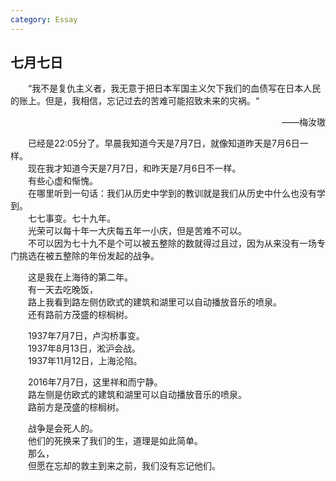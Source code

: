 ```yaml
---
category: Essay
---
```


## 七月七日

　　“我不是复仇主义者，我无意于把日本军国主义欠下我们的血债写在日本人民的账上。但是，我相信，忘记过去的苦难可能招致未来的灾祸。“   

<p align="right">——梅汝璈</p>

　　已经是22:05分了。早晨我知道今天是7月7日，就像知道昨天是7月6日一样。  
　　现在我才知道今天是7月7日，和昨天是7月6日不一样。  
　　有些心虚和惭愧。  
　　在哪里听到一句话：我们从历史中学到的教训就是我们从历史中什么也没有学到。  
　　七七事变。七十九年。  
　　光荣可以每十年一大庆每五年一小庆，但是苦难不可以。  
　　不可以因为七十九不是个可以被五整除的数就得过且过，因为从来没有一场专门挑选在被五整除的年份发起的战争。  

　　这是我在上海待的第二年。  
　　有一天去吃晚饭，  
　　路上我看到路左侧仿欧式的建筑和湖里可以自动播放音乐的喷泉。  
　　还有路前方茂盛的棕榈树。  

　　1937年7月7日，卢沟桥事变。  
　　1937年8月13日，淞沪会战。  
　　1937年11月12日，上海沦陷。

　　2016年7月7日，这里祥和而宁静。  
　　路左侧是仿欧式的建筑和湖里可以自动播放音乐的喷泉。  
　　路前方是茂盛的棕榈树。

　　战争是会死人的。  
　　他们的死换来了我们的生，道理是如此简单。  
　　那么，  
　　但愿在忘却的救主到来之前，我们没有忘记他们。